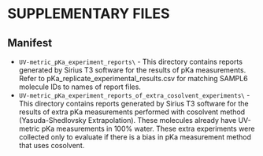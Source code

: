 # SUPPLEMENTARY FILES 

## Manifest

- `UV-metric_pKa_experiment_reports\` -  This directory contains reports generated by Sirius T3 software for the results of pKa measurements. Refer to pKa_replicate_experimental_results.csv for matching SAMPL6 molecule IDs to names of report files.                               
- `UV-metric_pKa_experiment_reports_of_extra_cosolvent_experiments\` - This directory contains reports generated by Sirius T3 software for the results of extra pKa measurements performed with cosolvent method (Yasuda-Shedlovsky Extrapolation). These molecules already have UV-metric pKa measurements in 100% water. These extra experiments were collected only to evaluate if there is a bias in pKa measurement method that uses cosolvent.
